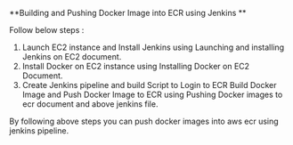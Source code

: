 **Building and Pushing Docker Image into ECR using Jenkins **

Follow below steps :

1) Launch EC2 instance and Install Jenkins using Launching and installing Jenkins on EC2 document.
2) Install Docker on EC2 instance using Installing Docker on EC2 Document.
3) Create Jenkins pipeline and build Script to Login to ECR Build Docker Image and Push Docker Image to ECR using Pushing Docker images to ecr document and above jenkins file.


By following above steps you can push docker images into aws ecr using jenkins pipeline.
   


